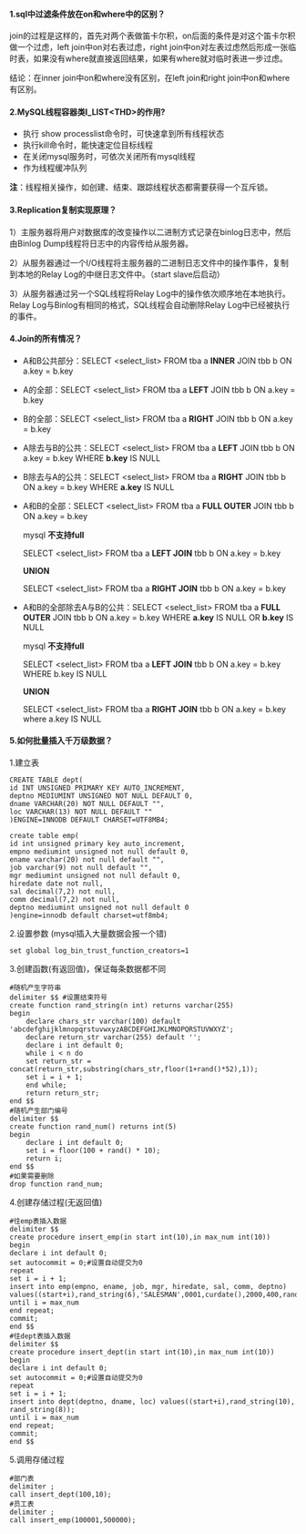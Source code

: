 #### 1.sql中过滤条件放在on和where中的区别？

​	join的过程是这样的，首先对两个表做笛卡尔积，on后面的条件是对这个笛卡尔积做一个过虑，left join中on对右表过虑，right join中on对左表过虑然后形成一张临时表，如果没有where就直接返回结果，如果有where就对临时表进一步过虑。

结论：在inner join中on和where没有区别，在left join和right join中on和where有区别。

#### 2.MySQL线程容器类I_LIST\<THD>的作用?

- 执行 show processlist命令时，可快速拿到所有线程状态
- 执行kill命令时，能快速定位目标线程
- 在关闭mysql服务时，可依次关闭所有mysql线程
- 作为线程缓冲队列

**注**：线程相关操作，如创建、结束、跟踪线程状态都需要获得一个互斥锁。

#### 3.Replication复制实现原理？

1）主服务器将用户对数据库的改变操作以二进制方式记录在binlog日志中，然后由Binlog Dump线程将日志中的内容传给从服务器。

2）从服务器通过一个I/O线程将主服务器的二进制日志文件中的操作事件，复制到本地的Relay Log的中继日志文件中。（start slave后启动）

3）从服务器通过另一个SQL线程将Relay Log中的操作依次顺序地在本地执行。Relay Log与Binlog有相同的格式，SQL线程会自动删除Relay Log中已经被执行的事件。

#### 4.Join的所有情况？

- A和B公共部分：SELECT <select_list> FROM tba a **INNER** JOIN tbb b ON a.key = b.key

- A的全部：SELECT <select_list> FROM tba a **LEFT** JOIN tbb b ON a.key = b.key
- B的全部：SELECT <select_list> FROM tba a **RIGHT** JOIN tbb b ON a.key = b.key

- A除去与B的公共：SELECT <select_list> FROM tba a **LEFT** JOIN tbb b ON a.key = b.key WHERE **b.key** IS NULL

- B除去与A的公共：SELECT <select_list> FROM tba a **RIGHT** JOIN tbb b ON a.key = b.key WHERE **a.key** IS NULL

- A和B的全部：SELECT <select_list> FROM tba a **FULL OUTER** JOIN tbb b ON a.key = b.key

  mysql **不支持full**

  SELECT <select_list> FROM tba a **LEFT JOIN** tbb b ON a.key = b.key 

  **UNION** 

  SELECT <select_list> FROM tba a **RIGHT JOIN** tbb b ON a.key = b.key 

- A和B的全部除去A与B的公共：SELECT <select_list> FROM tba a **FULL OUTER** JOIN tbb b ON a.key = b.key WHERE **a.key** IS NULL OR **b.key** IS NULL

  mysql **不支持full**

  SELECT <select_list> FROM tba a **LEFT JOIN** tbb b ON a.key = b.key  WHERE b.key IS NULL

  **UNION** 

  SELECT <select_list> FROM tba a **RIGHT JOIN** tbb b ON a.key = b.key where a.key IS NULL

#### 5.如何批量插入千万级数据？

1.建立表

```mysql
CREATE TABLE dept(
id INT UNSIGNED PRIMARY KEY AUTO_INCREMENT,
deptno MEDIUMINT UNSIGNED NOT NULL DEFAULT 0,
dname VARCHAR(20) NOT NULL DEFAULT "",
loc VARCHAR(13) NOT NULL DEFAULT ""
)ENGINE=INNODB DEFAULT CHARSET=UTF8MB4;

create table emp(
id int unsigned primary key auto_increment,
empno mediumint unsigned not null default 0,
ename varchar(20) not null default "",
job varchar(9) not null default "",
mgr mediumint unsigned not null default 0,
hiredate date not null,
sal decimal(7,2) not null,
comm decimal(7,2) not null,
deptno mediumint unsigned not null default 0
)engine=innodb default charset=utf8mb4;
```

2.设置参数 (mysql插入大量数据会报一个错)

```mysql
set global log_bin_trust_function_creators=1
```

3.创建函数(有返回值)，保证每条数据都不同

```mysql
#随机产生字符串
delimiter $$ #设置结束符号
create function rand_string(n int) returns varchar(255)
begin
	declare chars_str varchar(100) default 'abcdefghijklmnopqrstuvwxyzABCDEFGHIJKLMNOPQRSTUVWXYZ';
	declare return_str varchar(255) default '';
	declare i int default 0;
	while i < n do
	set return_str = concat(return_str,substring(chars_str,floor(1+rand()*52),1));
	set i = i + 1;
	end while;
	return return_str;
end $$
#随机产生部门编号
delimiter $$
create function rand_num() returns int(5)
begin
	declare i int default 0;
	set i = floor(100 + rand() * 10);
	return i;
end $$
#如果需要删除
drop function rand_num;
```

4.创建存储过程(无返回值)

```mysql
#往emp表插入数据
delimiter $$
create procedure insert_emp(in start int(10),in max_num int(10))
begin
declare i int default 0;
set autocommit = 0;#设置自动提交为0
repeat
set i = i + 1;
insert into emp(empno, ename, job, mgr, hiredate, sal, comm, deptno) values((start+i),rand_string(6),'SALESMAN',0001,curdate(),2000,400,rand_num());
until i = max_num
end repeat;
commit;
end $$
#往dept表插入数据
delimiter $$
create procedure insert_dept(in start int(10),in max_num int(10))
begin
declare i int default 0;
set autocommit = 0;#设置自动提交为0
repeat
set i = i + 1;
insert into dept(deptno, dname, loc) values((start+i),rand_string(10), rand_string(8));
until i = max_num
end repeat;
commit;
end $$
```

5.调用存储过程

```mysql
#部门表
delimiter ;
call insert_dept(100,10);
#员工表
delimiter ;
call insert_emp(100001,500000);
```


